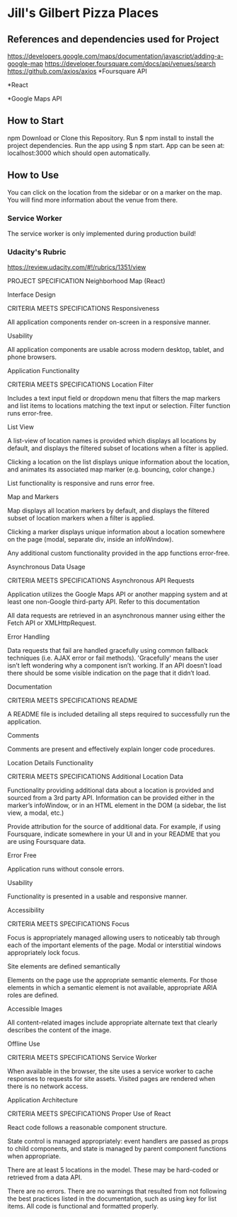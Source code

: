 # Jill's Gilbert Pizza Places

## References and dependencies used for Project
https://developers.google.com/maps/documentation/javascript/adding-a-google-map
https://developer.foursquare.com/docs/api/venues/search
https://github.com/axios/axios
*Foursquare API

*React

*Google Maps API


## How to Start
npm
Download or Clone this Repository.
Run $ npm install to install the project dependencies.
Run the app using $ npm start.
App can be seen at: localhost:3000 which should open automatically.

## How to Use
You can click on the location from the sidebar or on a marker on the map.  You will find more information about the venue from there.

### Service Worker
The service worker is only implemented during production build! 





### Udacity's Rubric
https://review.udacity.com/#!/rubrics/1351/view

PROJECT SPECIFICATION
Neighborhood Map (React)

Interface Design

CRITERIA
MEETS SPECIFICATIONS
Responsiveness

All application components render on-screen in a responsive manner.

Usability

All application components are usable across modern desktop, tablet, and phone browsers.

Application Functionality

CRITERIA
MEETS SPECIFICATIONS
Location Filter

Includes a text input field or dropdown menu that filters the map markers and list items to locations matching the text input or selection. Filter function runs error-free.

List View

A list-view of location names is provided which displays all locations by default, and displays the filtered subset of locations when a filter is applied.

Clicking a location on the list displays unique information about the location, and animates its associated map marker (e.g. bouncing, color change.)

List functionality is responsive and runs error free.

Map and Markers

Map displays all location markers by default, and displays the filtered subset of location markers when a filter is applied.

Clicking a marker displays unique information about a location somewhere on the page (modal, separate div, inside an infoWindow).

Any additional custom functionality provided in the app functions error-free.

Asynchronous Data Usage

CRITERIA
MEETS SPECIFICATIONS
Asynchronous API Requests

Application utilizes the Google Maps API or another mapping system and at least one non-Google third-party API. Refer to this documentation

All data requests are retrieved in an asynchronous manner using either the Fetch API or XMLHttpRequest.

Error Handling

Data requests that fail are handled gracefully using common fallback techniques (i.e. AJAX error or fail methods). 'Gracefully' means the user isn’t left wondering why a component isn’t working. If an API doesn’t load there should be some visible indication on the page that it didn’t load.

Documentation

CRITERIA
MEETS SPECIFICATIONS
README

A README file is included detailing all steps required to successfully run the application.

Comments

Comments are present and effectively explain longer code procedures.

Location Details Functionality

CRITERIA
MEETS SPECIFICATIONS
Additional Location Data

Functionality providing additional data about a location is provided and sourced from a 3rd party API. Information can be provided either in the marker’s infoWindow, or in an HTML element in the DOM (a sidebar, the list view, a modal, etc.)

Provide attribution for the source of additional data. For example, if using Foursquare, indicate somewhere in your UI and in your README that you are using Foursquare data.

Error Free

Application runs without console errors.

Usability

Functionality is presented in a usable and responsive manner.

Accessibility

CRITERIA
MEETS SPECIFICATIONS
Focus

Focus is appropriately managed allowing users to noticeably tab through each of the important elements of the page. Modal or interstitial windows appropriately lock focus.

Site elements are defined semantically

Elements on the page use the appropriate semantic elements. For those elements in which a semantic element is not available, appropriate ARIA roles are defined.

Accessible Images

All content-related images include appropriate alternate text that clearly describes the content of the image.

Offline Use

CRITERIA
MEETS SPECIFICATIONS
Service Worker

When available in the browser, the site uses a service worker to cache responses to requests for site assets. Visited pages are rendered when there is no network access.

Application Architecture

CRITERIA
MEETS SPECIFICATIONS
Proper Use of React

React code follows a reasonable component structure.

State control is managed appropriately: event handlers are passed as props to child components, and state is managed by parent component functions when appropriate.

There are at least 5 locations in the model. These may be hard-coded or retrieved from a data API.

There are no errors. There are no warnings that resulted from not following the best practices listed in the documentation, such as using key for list items. All code is functional and formatted properly.

